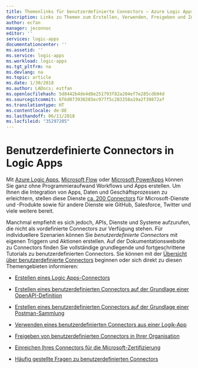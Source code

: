 ```yaml
---
title: Themenlinks für benutzerdefinierte Connectors – Azure Logic Apps | Microsoft-Dokumentation
description: Links zu Themen zum Erstellen, Verwenden, Freigeben und Zertifizieren von benutzerdefinierten Connectors
author: ecfan
manager: jeconnoc
editor: ''
services: logic-apps
documentationcenter: ''
ms.assetid: ''
ms.service: logic-apps
ms.workload: logic-apps
ms.tgt_pltfrm: na
ms.devlang: na
ms.topic: article
ms.date: 1/30/2018
ms.author: LADocs; estfan
ms.openlocfilehash: 5d8442b4de4d8e251793f82a204ef7e285cdb94d
ms.sourcegitcommit: 6f6d073930203ec977f5c283358a19a2f39872af
ms.translationtype: HT
ms.contentlocale: de-DE
ms.lasthandoff: 06/11/2018
ms.locfileid: "35297205"
---
```

# <a name="custom-connectors-in-logic-apps"></a>Benutzerdefinierte Connectors in Logic Apps

Mit [Azure Logic Apps](https://azure.microsoft.com/services/logic-apps), [Microsoft Flow](https://flow.microsoft.com) oder [Microsoft PowerApps](https://powerapps.microsoft.com) können Sie ganz ohne Programmieraufwand Workflows und Apps erstellen. Um Ihnen die Integration von Apps, Daten und Geschäftsprozessen zu erleichtern, stellen diese Dienste [ca. 200 Connectors](https://docs.microsoft.com/connectors/) für Microsoft-Dienste und -Produkte sowie für andere Dienste wie GitHub, Salesforce, Twitter und viele weitere bereit.

Manchmal empfiehlt es sich jedoch, APIs, Dienste und Systeme aufzurufen, die nicht als vordefinierte Connectors zur Verfügung stehen. Für individuellere Szenarien können Sie *benutzerdefinierte Connectors* mit eigenen Triggern und Aktionen erstellen. Auf der Dokumentationswebsite zu Connectors finden Sie vollständige grundlegende und fortgeschrittene Tutorials zu benutzerdefinierten Connectors. Sie können mit der [Übersicht über benutzerdefinierte Connectors](https://docs.microsoft.com/connectors/custom-connectors/) beginnen oder sich direkt zu diesen Themengebieten informieren:

* [Erstellen eines Logic Apps-Connectors](https://docs.microsoft.com/connectors/custom-connectors/create-logic-apps-connector)

* [Erstellen eines benutzerdefinierten Connectors auf der Grundlage einer OpenAPI-Definition](https://docs.microsoft.com/connectors/custom-connectors/define-openapi-definition)

* [Erstellen eines benutzerdefinierten Connectors auf der Grundlage einer Postman-Sammlung](https://docs.microsoft.com/connectors/custom-connectors/define-postman-collection)

* [Verwenden eines benutzerdefinierten Connectors aus einer Logik-App](https://docs.microsoft.com/connectors/custom-connectors/use-custom-connector-logic-apps)

* [Freigeben von benutzerdefinierten Connectors in Ihrer Organisation](https://docs.microsoft.com/connectors/custom-connectors/share)

* [Einreichen Ihres Connectors für die Microsoft-Zertifizierung](https://docs.microsoft.com/connectors/custom-connectors/submit-certification)

* [Häufig gestellte Fragen zu benutzerdefinierten Connectors](https://docs.microsoft.com/connectors/custom-connectors/faq)